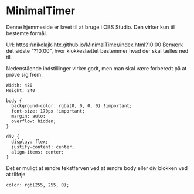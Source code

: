 # MinimalTimer
Denne hjemmeside er lavet til at bruge i OBS Studio. Den virker kun til bestemte formål.

Url: https://nikolajk-htx.github.io/MinimalTimer/index.html?10:00
Bemærk det sidste "?10:00", hvor klokkeslættet bestemmer hvad der skal tælles ned til. 

Nedenstående indstillinger virker godt, men man skal være forberedt på at prøve sig frem.
```
Width: 480
Height: 240
```

```
body { 
  background-color: rgba(0, 0, 0, 0) !important;
  font-size: 170px !important;
  margin: auto;
  overflow: hidden; 
}

div {
  display: flex;
  justify-content: center;
  align-items: center;
}
```

Det er muligt at ændre tekstfarven ved at ændre body eller div blokken ved at tilføje
```
color: rgb(255, 255, 0);
```
